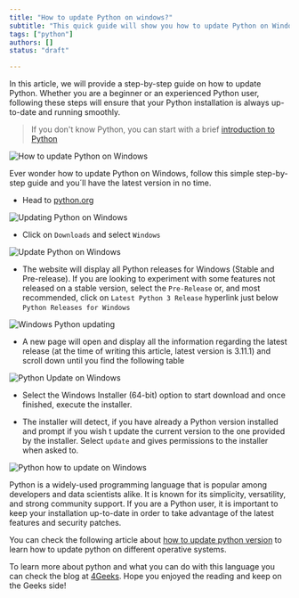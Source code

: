 ```yaml
---
title: "How to update Python on windows?"
subtitle: "This quick guide will show you how to update Python on Windows in just a few steps. Get the latest version of Python and enjoy the new features!"
tags: ["python"]
authors: []
status: "draft"

---
```


<!-- TODO (Writer): First the article should ask if it's already installed. Then it should ask how it was installed, what version you have and what versions are available to update to. You can use this article for internal linking https://4geeks.com/how-to/how-to-check-python-version --> 

In this article, we will provide a step-by-step guide on how to update Python. Whether you are a beginner or an experienced Python user, following these steps will ensure that your Python installation is always up-to-date and running smoothly.

> If you don't know Python, you can start with a brief [introduction to Python](https://4geeks.com/lesson/intro-to-python)

![How to update Python on Windows](https://i.imgur.com/YkEZaRM.jpeg)

Ever wonder how to update Python on Windows, follow this simple step-by-step guide and you´ll have the latest version in no time.

- Head to [python.org](https://www.python.org/ "python.org")

![Updating Python on Windows](https://i.imgur.com/3xWJTYt.jpg)

- Click on `Downloads` and select `Windows`

![Update Python on Windows](https://i.imgur.com/IC72ZMt.jpg)

- The website will display all Python releases for Windows (Stable and Pre-release). If you are looking to experiment with some features not released on a stable version, select the `Pre-Release` or, and most recommended, click on `Latest Python 3 Release` hyperlink just below `Python Releases for Windows`

![Windows Python updating](https://storage.googleapis.com/breathecode-asset-images/7a6a8368ec1cc378fafe89add70df0f68791b500b4326b8b07be494577d844a5.jpg)

- A new page will open and display all the information regarding the latest release (at the time of writing this article, latest version is 3.11.1) and scroll down until you find the following table

![Python Update on Windows](https://i.imgur.com/95svxsj.jpg)

- Select the Windows Installer (64-bit) option to start download and once finished, execute the installer.

- The installer will detect, if you have already a Python version installed and prompt if you wish t update the current version to the one provided by the installer. Select `update` and gives permissions to the installer when asked to. 

![Python how to update on Windows](https://i.imgur.com/YkEZaRM.jpeg)

Python is a widely-used programming language that is popular among developers and data scientists alike. It is known for its simplicity, versatility, and strong community support. If you are a Python user, it is important to keep your installation up-to-date in order to take advantage of the latest features and security patches. 

You can check the following article about [how to update python version](https://4geeks.com/how-to/how-to-update-python-version) to learn how to update python on different operative systems.

To learn more about python and what you can do with this language you can check the blog at [4Geeks](https://4geeks.com). Hope you enjoyed the reading and keep on the Geeks side!
